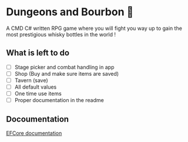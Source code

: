 ﻿# Dungeons and Bourbon 🏰

A CMD C# written RPG game where you will fight you way up to gain the most prestigious whisky bottles in the world !

## What is left to do

- [ ] Stage picker and combat handling in app
- [ ] Shop (Buy and make sure items are saved)
- [ ] Tavern (save)
- [ ] All default values
- [ ] One time use items
- [ ] Proper documentation in the readme

## Docoumentation

[EFCore documentation](https://learn.microsoft.com/en-us/ef/core/get-started/overview/first-app?tabs=netcore-cli)

